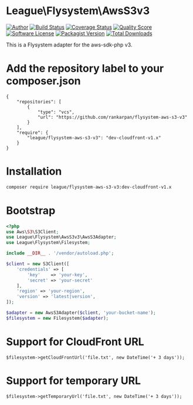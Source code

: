 # League\Flysystem\AwsS3v3

[![Author](http://img.shields.io/badge/author-@frankdejonge-blue.svg?style=flat-square)](https://twitter.com/frankdejonge)
[![Build Status](https://img.shields.io/travis/thephpleague/flysystem-aws-s3-v3/master.svg?style=flat-square)](https://travis-ci.org/thephpleague/flysystem-aws-s3-v3)
[![Coverage Status](https://img.shields.io/scrutinizer/coverage/g/thephpleague/flysystem-aws-s3-v3.svg?style=flat-square)](https://scrutinizer-ci.com/g/thephpleague/flysystem-aws-s3-v3)
[![Quality Score](https://img.shields.io/scrutinizer/g/thephpleague/flysystem-aws-s3-v3.svg?style=flat-square)](https://scrutinizer-ci.com/g/thephpleague/flysystem-aws-s3-v3)
[![Software License](https://img.shields.io/badge/license-MIT-brightgreen.svg?style=flat-square)](LICENSE)
[![Packagist Version](https://img.shields.io/packagist/v/league/flysystem-aws-s3-v3.svg?style=flat-square)](https://packagist.org/packages/league/flysystem-aws-s3-v3)
[![Total Downloads](https://img.shields.io/packagist/dt/league/flysystem-aws-s3-v3.svg?style=flat-square)](https://packagist.org/packages/league/flysystem-aws-s3-v3)

This is a Flysystem adapter for the aws-sdk-php v3.

# Add the repository label to your composer.json
```
{
    "repositories": [
        {
            "type": "vcs",
            "url": "https://github.com/rankarpan/flysystem-aws-s3-v3"
        }
    ],
    "require": {
        "league/flysystem-aws-s3-v3": "dev-cloudfront-v1.x"
    }
}
```

# Installation

```bash
composer require league/flysystem-aws-s3-v3:dev-cloudfront-v1.x
```

# Bootstrap

``` php
<?php
use Aws\S3\S3Client;
use League\Flysystem\AwsS3v3\AwsS3Adapter;
use League\Flysystem\Filesystem;

include __DIR__ . '/vendor/autoload.php';

$client = new S3Client([
    'credentials' => [
        'key'    => 'your-key',
        'secret' => 'your-secret'
    ],
    'region' => 'your-region',
    'version' => 'latest|version',
]);

$adapter = new AwsS3Adapter($client, 'your-bucket-name');
$filesystem = new Filesystem($adapter);
```

# Support for CloudFront URL
```
$filesystem->getCloudFrontUrl('file.txt', new DateTime('+ 3 days'));
```

# Support for temporary URL
```
$filesystem->getTemporaryUrl('file.txt', new DateTime('+ 3 days'));
```
